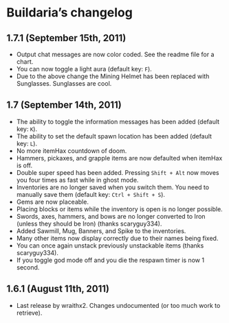 Buildaria’s changelog
===================

1.7.1 (September 15th, 2011)
-------------------------------------------------
* Output chat messages are now color coded. See the readme file for a chart.
* You can now toggle a light aura (default key: `F`).
* Due to the above change the Mining Helmet has been replaced with Sunglasses. Sunglasses are cool.


1.7 (September 14th, 2011)
-------------------------------------------------
* The ability to toggle the information messages has been added (default key: `K`).
* The ability to set the default spawn location has been added (default key: `L`).
* No more itemHax countdown of doom.
* Hammers, pickaxes, and grapple items are now defaulted when itemHax is off.
* Double super speed has been added. Pressing `Shift + Alt` now moves you four times as fast while in ghost mode.
* Inventories are no longer saved when you switch them. You need to manually save them (default key: `Ctrl + Shift + S`).
* Gems are now placeable.
* Placing blocks or items while the inventory is open is no longer possible.
* Swords, axes, hammers, and bows are no longer converted to Iron (unless they should be Iron) (thanks scaryguy334).
* Added Sawmill, Mug, Banners, and Spike to the inventories.
* Many other items now display correctly due to their names being fixed.
* You can once again unstack previously unstackable items (thanks scaryguy334).
* If you toggle god mode off and you die the respawn timer is now 1 second.


1.6.1 (August 11th, 2011)
-------------------------------------------------
* Last release by wraithx2. Changes undocumented (or too much work to retrieve).